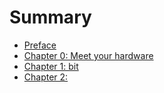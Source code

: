 # Summary

- [Preface](./preface.md)
- [Chapter 0: Meet your hardware](./chapter_0_meet_your_hard_ware.md)
- [Chapter 1: bit](./chapter_1.md)
- [Chapter 2: ](./chapter_2.md)
